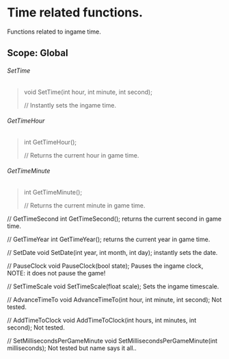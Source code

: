 # Time related functions.

 Functions related to ingame time.
 
## Scope: Global

  ###### SetTime
> void SetTime(int hour, int minute, int second);
>
> // Instantly sets the ingame time.

  ###### GetTimeHour
> int GetTimeHour();
>
> // Returns the current hour in game time.

  ###### GetTimeMinute
> int GetTimeMinute();
>
> // Returns the current minute in game time.

  
  // GetTimeSecond
  int GetTimeSecond();
  returns the current second in game time.

  // GetTimeYear
  int GetTimeYear();
  returns the current year in game time.

  // SetDate
  void SetDate(int year, int month, int day);
  instantly sets the date.

  // PauseClock
  void PauseClock(bool state);
  Pauses the ingame clock, NOTE: it does not pause the game!

  // SetTimeScale
  void SetTimeScale(float scale);
  Sets the ingame timescale.

  // AdvanceTimeTo
  void AdvanceTimeTo(int hour, int minute, int second);
  Not tested.

  // AddTimeToClock
  void AddTimeToClock(int hours, int minutes, int second);
  Not tested.

  // SetMillisecondsPerGameMinute
  void SetMillisecondsPerGameMinute(int milliseconds);
  Not tested but name says it all..
